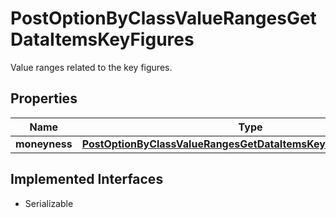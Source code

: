 

# PostOptionByClassValueRangesGetDataItemsKeyFigures

Value ranges related to the key figures.

## Properties

Name | Type | Description | Notes
------------ | ------------- | ------------- | -------------
**moneyness** | [**PostOptionByClassValueRangesGetDataItemsKeyFiguresMoneyness**](PostOptionByClassValueRangesGetDataItemsKeyFiguresMoneyness.md) |  |  [optional]


## Implemented Interfaces

* Serializable


